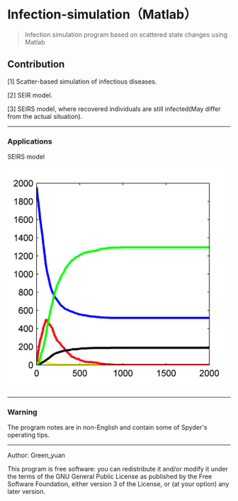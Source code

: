 # Infection-simulation（Matlab）
>Infection simulation program based on scattered state changes using Matlab

## Contribution
[1] Scatter-based simulation of infectious diseases.

[2] SEIR model.

[3] SEIRS model, where recovered individuals are still infected(May differ from the actual situation).


---
### Applications

SEIRS model

![](figure/SEIR(mat).png) 

---
### **Warning**
The program notes are in non-English and contain some of Spyder's operating tips.

------
Author: Green_yuan

This program is free software: you can redistribute it and/or modify
it under the terms of the GNU General Public License as
published by the Free Software Foundation, either version 3 of the
License, or (at your option) any later version.
